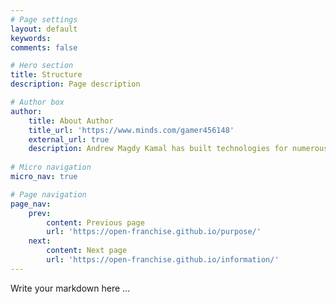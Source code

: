 ```yaml
---
# Page settings
layout: default
keywords:
comments: false

# Hero section
title: Structure
description: Page description

# Author box
author:
    title: About Author
    title_url: 'https://www.minds.com/gamer456148'
    external_url: true
    description: Andrew Magdy Kamal has built technologies for numerous startups. He currently does research in Computational Genomics, Distributed Systems, and Quantum Computing. He is a Copt, and likes to play a variety of sports or build things in his free time.
    
# Micro navigation
micro_nav: true

# Page navigation
page_nav:
    prev:
        content: Previous page
        url: 'https://open-franchise.github.io/purpose/'
    next:
        content: Next page
        url: 'https://open-franchise.github.io/information/'
---
```


Write your markdown here ...
